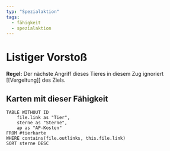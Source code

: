 ```yaml
---
typ: "Spezialaktion"
tags:   
  - fähigkeit
  - spezialaktion
---  
```


# Listiger Vorstoß

**Regel:** Der nächste Angriff dieses Tieres in diesem Zug ignoriert [[Vergeltung]] des Ziels.


## Karten mit dieser Fähigkeit  
```dataview 
TABLE WITHOUT ID   
	file.link as "Tier",   
	sterne as "Sterne",   
	ap as "AP-Kosten" 
FROM #tierkarte 
WHERE contains(file.outlinks, this.file.link) 
SORT sterne DESC